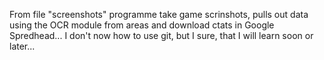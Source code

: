From file "screenshots" programme take game scrinshots, pulls out data using the OCR module from areas and download ctats in Google Spredhead...
I don't now how to use git, but I sure,  that I will learn soon or later... 
